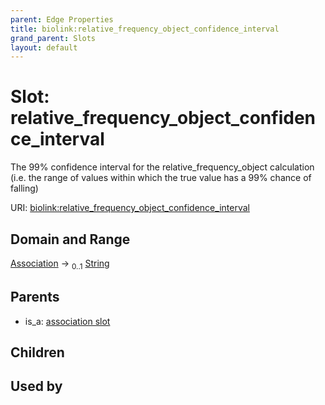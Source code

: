 ```yaml
---
parent: Edge Properties
title: biolink:relative_frequency_object_confidence_interval
grand_parent: Slots
layout: default
---
```


# Slot: relative_frequency_object_confidence_interval


The 99% confidence interval for the relative_frequency_object calculation (i.e. the range of values within which the true value has a 99% chance of falling)

URI: [biolink:relative_frequency_object_confidence_interval](https://w3id.org/biolink/relative_frequency_object_confidence_interval)

## Domain and Range

[Association](Association.md) ->  <sub>0..1</sub> [String](types/String.md)

## Parents

 *  is_a: [association slot](association_slot.md)

## Children


## Used by

